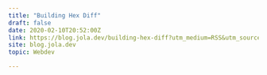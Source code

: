 ```yaml
---
title: "Building Hex Diff"
draft: false
date: 2020-02-10T20:52:00Z
link: https://blog.jola.dev/building-hex-diff?utm_medium=RSS&utm_source=hune
site: blog.jola.dev
topic: Webdev  

---
```

